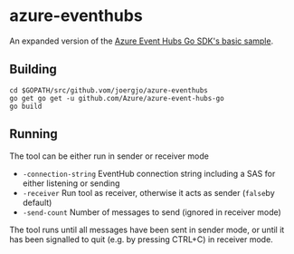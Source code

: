 # azure-eventhubs

An expanded version of the [Azure Event Hubs Go SDK's basic sample](https://github.com/Azure/azure-event-hubs-go). 

## Building
```
cd $GOPATH/src/github.vom/joergjo/azure-eventhubs
go get go get -u github.com/Azure/azure-event-hubs-go
go build
```

## Running
The tool can be either run in sender or receiver mode

- `-connection-string` EventHub connection string including a SAS for either listening or sending
- `-receiver` Run tool as receiver, otherwise it acts as sender (`false`by default)
- `-send-count` Number of messages to send (ignored in receiver mode)

The tool runs until all messages have been sent in sender mode, or until it has been signalled to quit (e.g. by pressing CTRL+C) in receiver mode.
